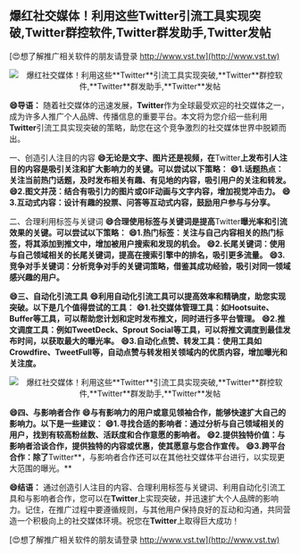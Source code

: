 ## **爆红社交媒体！利用这些**Twitter**引流工具实现突破,**Twitter**群控软件,**Twitter**群发助手,**Twitter**发帖**

[😍想了解推广相关软件的朋友请登录 http://www.vst.tw](http://www.vst.tw)

 <center><img src="https://vst.tw/MP4/tuiguang/png/1.png" alt="爆红社交媒体！利用这些**Twitter**引流工具实现突破,**Twitter**群控软件,**Twitter**群发助手,**Twitter**发帖"></center>

**😄导语：**
随着社交媒体的迅速发展，**Twitter**作为全球最受欢迎的社交媒体之一，成为许多人推广个人品牌、传播信息的重要平台。本文将为您介绍一些利用**Twitter**引流工具实现突破的策略，助您在这个竞争激烈的社交媒体世界中脱颖而出。

一、创造引人注目的内容
**😄无论是文字、图片还是视频，在**Twitter**上发布引人注目的内容是吸引关注和扩大影响力的关键。可以尝试以下策略：**
**😄1.话题热点：关注当前热门话题，及时发布相关有趣、有见地的内容，吸引用户的关注和转发。**
**😄2.图文并茂：结合有吸引力的图片或GIF动画与文字内容，增加视觉冲击力。**
**😄3.互动式内容：设计有趣的投票、问答等互动式内容，鼓励用户参与与分享。**

二、合理利用标签与关键词
**😄合理使用标签与关键词是提高**Twitter**曝光率和引流效果的关键。可以尝试以下策略：**
**😄1.热门标签：关注与自己内容相关的热门标签，将其添加到推文中，增加被用户搜索和发现的机会。**
**😄2.长尾关键词：使用与自己领域相关的长尾关键词，提高在搜索引擎中的排名，吸引更多流量。**
**😄3.竞争对手关键词：分析竞争对手的关键词策略，借鉴其成功经验，吸引对同一领域感兴趣的用户。**

**😄三、自动化引流工具**
**😄利用自动化引流工具可以提高效率和精确度，助您实现突破。以下是几个值得尝试的工具：**
**😄1.社交媒体管理工具：如Hootsuite、Buffer等工具，可以帮助您计划和定时发布推文，同时进行多平台管理。**
**😄2.推文调度工具：例如TweetDeck、Sprout Social等工具，可以将推文调度到最佳发布时间，以获取最大的曝光率。**
**😄3.自动化点赞、转发工具：使用工具如Crowdfire、TweetFull等，自动点赞与转发相关领域内的优质内容，增加曝光和关注度。**

 <center><img src="https://vst.tw/MP4/tuiguang/png/2.png" alt="爆红社交媒体！利用这些**Twitter**引流工具实现突破,**Twitter**群控软件,**Twitter**群发助手,**Twitter**发帖"></center>

**😄四、与影响者合作**
**😄与有影响力的用户或意见领袖合作，能够快速扩大自己的影响力。以下是一些建议：**
**😄1.寻找合适的影响者：通过分析与自己领域相关的用户，找到有较高粉丝数、活跃度和合作意愿的影响者。**
**😄2.提供独特价值：与影响者洽谈合作，提供独特的内容或优惠，使其愿意与您合作宣传。**
**😄3.跨平台合作：除了**Twitter**，与影响者合作还可以在其他社交媒体平台进行，以实现更大范围的曝光。**

**😄结语：**
通过创造引人注目的内容、合理利用标签与关键词、利用自动化引流工具和与影响者合作，您可以在**Twitter**上实现突破，并迅速扩大个人品牌的影响力。记住，在推广过程中要遵循规则，与其他用户保持良好的互动和沟通，共同营造一个积极向上的社交媒体环境。祝您在**Twitter**上取得巨大成功！

[😍想了解推广相关软件的朋友请登录 http://www.vst.tw](http://www.vst.tw)



